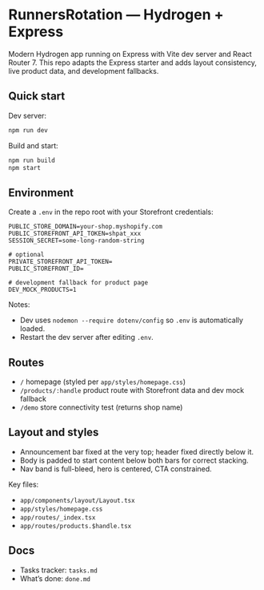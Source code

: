 # RunnersRotation — Hydrogen + Express

Modern Hydrogen app running on Express with Vite dev server and React Router 7. This repo adapts the Express starter and adds layout consistency, live product data, and development fallbacks.

## Quick start

Dev server:

```sh
npm run dev
```

Build and start:

```sh
npm run build
npm start
```

## Environment

Create a `.env` in the repo root with your Storefront credentials:

```
PUBLIC_STORE_DOMAIN=your-shop.myshopify.com
PUBLIC_STOREFRONT_API_TOKEN=shpat_xxx
SESSION_SECRET=some-long-random-string

# optional
PRIVATE_STOREFRONT_API_TOKEN=
PUBLIC_STOREFRONT_ID=

# development fallback for product page
DEV_MOCK_PRODUCTS=1
```

Notes:
- Dev uses `nodemon --require dotenv/config` so `.env` is automatically loaded.
- Restart the dev server after editing `.env`.

## Routes
- `/` homepage (styled per `app/styles/homepage.css`)
- `/products/:handle` product route with Storefront data and dev mock fallback
- `/demo` store connectivity test (returns shop name)

## Layout and styles
- Announcement bar fixed at the very top; header fixed directly below it.
- Body is padded to start content below both bars for correct stacking.
- Nav band is full-bleed, hero is centered, CTA constrained.

Key files:
- `app/components/layout/Layout.tsx`
- `app/styles/homepage.css`
- `app/routes/_index.tsx`
- `app/routes/products.$handle.tsx`

## Docs
- Tasks tracker: `tasks.md`
- What’s done: `done.md`
